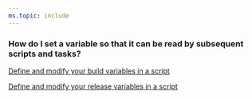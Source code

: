 ```yaml
---
ms.topic: include
---
```


### How do I set a variable so that it can be read by subsequent scripts and tasks?

[Define and modify your build variables in a script](../process/variables.md#set-a-multi-job-output-variable)

[Define and modify your release variables in a script](../release/variables.md#using-custom-variables) 
